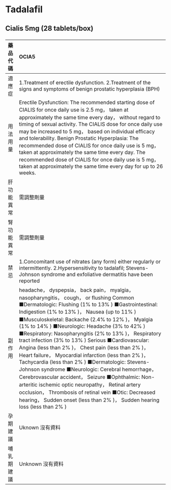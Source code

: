 # Tadalafil

## Cialis 5mg (28 tablets/box)

##### 

| 藥品代碼   | OCIA5                                                                                                                                                                                                                                                                                                                                                                                                                                                                                                                                                                                                                                                                                                                                                                                                                                                                                  |
|:-----------|:---------------------------------------------------------------------------------------------------------------------------------------------------------------------------------------------------------------------------------------------------------------------------------------------------------------------------------------------------------------------------------------------------------------------------------------------------------------------------------------------------------------------------------------------------------------------------------------------------------------------------------------------------------------------------------------------------------------------------------------------------------------------------------------------------------------------------------------------------------------------------------------|
| 適應症     | 1.Treatment of erectile dysfunction. 2.Treatment of the signs and symptoms of benign prostatic hyperplasia (BPH)                                                                                                                                                                                                                                                                                                                                                                                                                                                                                                                                                                                                                                                                                                                                                                       |
| 用法用量   | Erectile Dysfunction: The recommended starting dose of CIALIS for once daily use is 2.5 mg， taken at approximately the same time every day， without regard to timing of sexual activity. The CIALIS dose for once daily use may be increased to 5 mg， based on individual efficacy and tolerability. Benign Prostatic Hyperplasia: The recommended dose of CIALIS for once daily use is 5 mg， taken at approximately the same time every day. The recommended dose of CIALIS for once daily use is 5 mg， taken at approximately the same time every day for up to 26 weeks.                                                                                                                                                                                                                                                                                                       |
| 肝功能異常 | 需調整劑量                                                                                                                                                                                                                                                                                                                                                                                                                                                                                                                                                                                                                                                                                                                                                                                                                                                                             |
| 腎功能異常 | 需調整劑量                                                                                                                                                                                                                                                                                                                                                                                                                                                                                                                                                                                                                                                                                                                                                                                                                                                                             |
| 禁忌       | 1.Concomitant use of nitrates (any form) either regularly or intermittently. 2.Hypersensitivity to tadalafil; Stevens-Johnson syndrome and exfoliative dermatitis have been reported                                                                                                                                                                                                                                                                                                                                                                                                                                                                                                                                                                                                                                                                                                   |
| 副作用     | headache， dyspepsia， back pain， myalgia， nasopharyngitis， cough， or flushing Common ■Dermatologic: Flushing (1% to 13% ) ■Gastrointestinal: Indigestion (1% to 13% )， Nausea (up to 11% ) ■Musculoskeletal: Backache (2.4% to 12% )， Myalgia (1% to 14% ) ■Neurologic: Headache (3% to 42% ) ■Respiratory: Nasopharyngitis (2% to 13% )， Respiratory tract infection (3% to 13% ) Serious ■Cardiovascular: Angina (less than 2% )， Chest pain (less than 2% )， Heart failure， Myocardial infarction (less than 2% )， Tachycardia (less than 2% ) ■Dermatologic: Stevens-Johnson syndrome ■Neurologic: Cerebral hemorrhage， Cerebrovascular accident， Seizure ■Ophthalmic: Non-arteritic ischemic optic neuropathy， Retinal artery occlusion， Thrombosis of retinal vein ■Otic: Decreased hearing， Sudden onset (less than 2% )， Sudden hearing loss (less than 2% ) |
| 孕期建議   | Uknown 沒有資料                                                                                                                                                                                                                                                                                                                                                                                                                                                                                                                                                                                                                                                                                                                                                                                                                                                                        |
| 哺乳期建議 | Unknown 沒有資料                                                                                                                                                                                                                                                                                                                                                                                                                                                                                                                                                                                                                                                                                                                                                                                                                                                                       |

